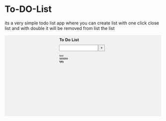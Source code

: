 # To-DO-List
its a very simple todo list app where you can create list with one click close list and with double it will be removed from list the list


![](img/Capture.JPG)
